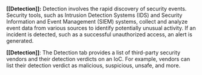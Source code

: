 **[[Detection]]:** Detection involves the rapid discovery of security events. Security tools, such as Intrusion Detection Systems (IDS) and Security Information and Event Management (SIEM) systems, collect and analyze event data from various sources to identify potentially unusual activity. If an incident is detected, such as a successful unauthorized access, an alert is generated.

**[[Detection]]**: The Detection tab provides a list of third-party security vendors and their detection verdicts on an IoC. For example, vendors can list their detection verdict as malicious, suspicious, unsafe, and more.